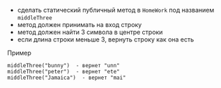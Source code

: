 - сделать статический публичный метод в `HomeWork` под названием `middleThree`
- метод должен принимать на вход строку
- метод должен найти 3 символа в центре строки
- если длина строки меньше 3, вернуть строку как она есть

Пример
```
middleThree("bunny")  - вернет "unn"
middleThree("peter")  - вернет "ete"
middleThree("Jamaica")  - вернет "mai"
```